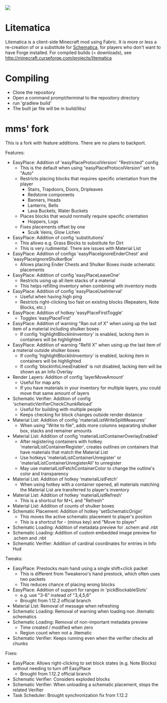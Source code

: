 [![](https://jitpack.io/v/sakura-ryoko/litematica.svg)](https://jitpack.io/#sakura-ryoko/litematica)

Litematica
==============
Litematica is a client-side Minecraft mod using Fabric.
It is more or less a re-creation of or a substitute for [Schematica](https://minecraft.curseforge.com/projects/schematica),
for players who don't want to have Forge installed.
For compiled builds (= downloads), see http://minecraft.curseforge.com/projects/litematica

Compiling
=========
* Clone the repository
* Open a command prompt/terminal to the repository directory
* run 'gradlew build'
* The built jar file will be in build/libs/

mms' fork
==============
This is a fork with feature additions. There are no plans to backport.

Features:
* EasyPlace: Addition of 'easyPlaceProtocolVersion' "Restricted" config
  * This is the default when using "easyPlaceProtocolVersion" set to "Auto"
  * Restricts placing blocks that requires specific orientation from the player
    * Stairs, Trapdoors, Doors, Dripleaves
    * Redstone components
    * Banners, Heads
    * Lanterns, Bells
    * Lava Buckets, Water Buckets
  * Places blocks that would normally require specific orientation
    * Hoppers, Logs
  * Fixes placements offset by one
    * Sculk Veins, Glow Lichen
* EasyPlace: Addition of config 'substitutions'
  * This allows e.g. Grass Blocks to substitute for Dirt
  * This is very rudimental. There are issues with Material List
* EasyPlace: Addition of configs 'easyPlaceIgnoreEnderChest' and 'easyPlaceIgnoreShulkerBox'
  * Allows placing Ender Chests and Shulker Boxes inside schematic placements
* EasyPlace: Addition of config 'easyPlaceLeaveOne'
  * Restricts using up all item stacks of a material
  * This helps refilling inventory when combining wth inventory mods
* EasyPlace: Addition of config 'easyPlaceUseInterval'
  * Useful when having high ping
  * Restricts right-clicking too fast on existing blocks (Repeaters, Note Blocks, etc.)
* EasyPlace: Addition of hotkey 'easyPlaceFirstToggle'
  * Toggles 'easyPlaceFirst'
* EasyPlace: Addition of warning "Ran out of X" when using up the last item of a material including shulker boxes
  * If config 'highlightBlockInInventory' is enabled, lacking item in containers will be highlighted
* EasyPlace: Addition of warning "Refill X" when using up the last item of a material outside shulker boxes
  * If config 'highlightBlockInInventory' is enabled, lacking item in containers will be highlighted
  * If config 'blockInfoLinesEnabled' is not disabled, lacking item will be shown as an Info Overlay
* Render Layers: Addition of config 'layerMoveAmount'
  * Useful for map arts
  * If you have materials in your inventory for multiple layers, you could move that same amount of layers
* Schematic Verifier: Addition of config 'schematicVerifierCheckChunkReload'
  * Useful for building with multiple people
  * Keeps checking for block changes outside render distance
* Material List: Addition of config 'materialListWriteSplitMeasures'
  * When using "Write to file", adds more columns separating shulker box, stacks and remainer amounts
* Material List: Addition of config 'materialListContainerOverlayEnabled'
  * After registering containers with hotkey 'materialListContainerRegister', creates outlines on containers that have materials that match the Material List
  * Use hotkeys 'materialListContainerUnregister' or 'materialListContainerUnregisterAll' to unregister
  * May use materialListFetchContainerColor to change the outline's color and transparency
* Material List: Addition of hotkey 'materialListFetch'
  * When using hotkey with a container opened, all materials matching the Material List are transferred to player's inventory
* Material List: Addition of hotkey 'materialListRefresh'
  * This is a shortcut for M+L and "Refresh"
* Material List: Addition of counts of shulker boxes
* Schematic Placement: Addition of hotkey 'setSchematicOrigin'
  * This moves the active schematic placement to player's position
  * This is a shortcut for - (minus key) and "Move to player"
* Schematic Loading: Addition of metadata preview for .schem and .nbt
* Schematic Loading: Addition of custom embedded image preview for .schem and .nbt
* Schematic Verifier: Addition of cardinal coordinates for entries in Info Hud

Tweaks:
* EasyPlace: Prestocks main hand using a single shift+click packet
  * This is different from Tweakeroo's hand prestock, which often uses two packets
  * This reduces chance of placing wrong blocks
* EasyPlace: Addition of support for ranges in 'pickBlockableSlots'
  * e.g. use "3-6" instead of "3,4,5,6"
  * Brought from 1.12.2 official branch
* Material List: Removal of message when refreshing
* Schematic Loading: Removal of warning when loading non .litematic schematics
* Schematic Loading: Removal of non-important metadata preview
  * Time created / modified when zero
  * Region count when not a .litematic
* Schematic Verifier: Keeps running even when the verifier checks all chunks

Fixes:
* EasyPlace: Allows right-clicking to set block states (e.g. Note Blocks) without needing to turn off EasyPlace
  * Brought from 1.12.2 official branch
* Schematic Verifier: Considers exploded blocks
* Schematic Verifier: When unloading a schematic placement, stops the related Verifier
* Task Scheduler: Brought synchronization fix from 1.12.2
